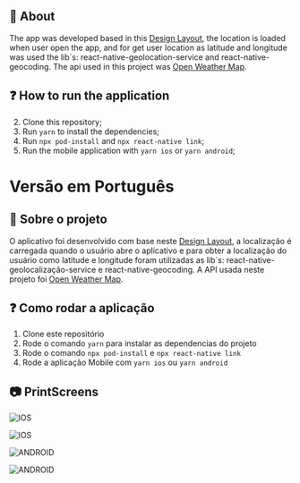 ## :rocket: About

The app was developed based in this [Design Layout](https://dribbble.com/shots/8802042-Weather-Forecast-App), the location is loaded when user open the app, and for get user location as latitude and longitude was used the lib`s: react-native-geolocation-service and react-native-geocoding.
The api used in this project was [Open Weather Map](https://openweathermap.org/api).

## :question: How to run the application

2. Clone this repository;
3. Run `yarn` to install the dependencies;
4. Run `npx pod-install` and `npx react-native link`;
5. Run the mobile application with `yarn ios` or `yarn android`;

# Versão em Português

## :rocket: Sobre o projeto

O aplicativo foi desenvolvido com base neste [Design Layout](https://dribbble.com/shots/8802042-Weather-Forecast-App), a localização é carregada quando o usuário abre o aplicativo e para obter a localização do usuário como latitude e longitude foram utilizadas as lib`s: react-native-geolocalização-service e react-native-geocoding.
A API usada neste projeto foi [Open Weather Map](https://openweathermap.org/api).

## :question: Como rodar a aplicação

1. Clone este repositório
3. Rode o comando `yarn` para instalar as dependencias do projeto
4. Rode o comando `npx pod-install` e `npx react-native link`
5. Rode a aplicação Mobile com `yarn ios` ou `yarn android`

## :camera: PrintScreens

![IOS](/src/image/ios1.png)

![IOS](/src/image/ios2.png)

![ANDROID](/src/image/android1.png)

![ANDROID](/src/image/android2.png)
